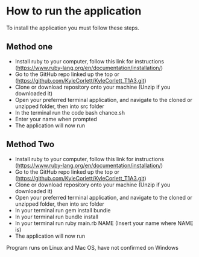 # How to run the application

To install the application you must follow these steps.

## Method one

- Install ruby to your computer, follow this link for instructions (<https://www.ruby-lang.org/en/documentation/installation/>)
- Go to the GitHub repo linked up the top or (<https://github.com/KyleCorlett/KyleCorlett_T1A3.git>)
- Clone or download repository onto your machine (Unzip if you downloaded it)
- Open your preferred terminal application, and navigate to the cloned or unzipped folder, then into src folder
- In the terminal run the code bash chance.sh
- Enter your name when prompted
- The application will now run

## Method Two

- Install ruby to your computer, follow this link for instructions (<https://www.ruby-lang.org/en/documentation/installation/>)
- Go to the GitHub repo linked up the top or (<https://github.com/KyleCorlett/KyleCorlett_T1A3.git>)
- Clone or download repository onto your machine (Unzip if you downloaded it)
- Open your preferred terminal application, and navigate to the cloned or unzipped folder, then into src folder
- In your terminal run gem install bundle
- In your terminal run bundle install
- In your terminal run ruby main.rb NAME (Insert your name where NAME is)
- The application will now run

Program runs on Linux and Mac OS, have not confirmed on Windows
